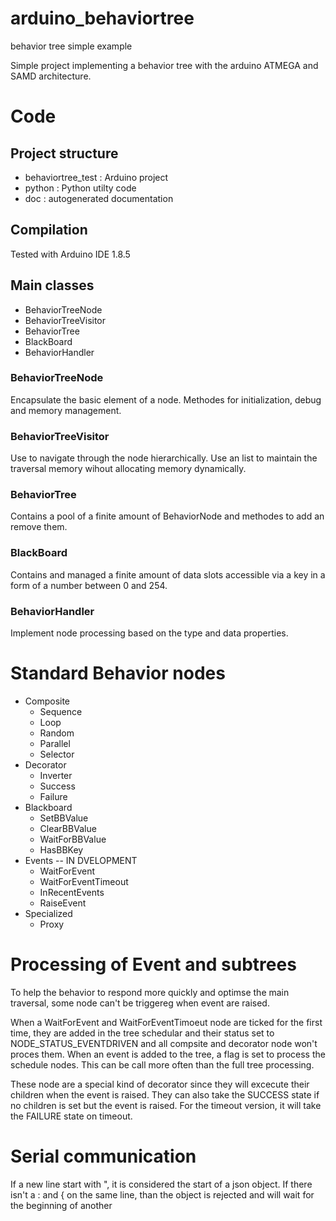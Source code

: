 # arduino_behaviortree
behavior tree simple example

Simple project implementing a behavior tree with the arduino ATMEGA and SAMD architecture.

# Code

## Project structure

- behaviortree_test : Arduino project
- python : Python utilty code
- doc : autogenerated documentation

## Compilation

Tested with Arduino IDE 1.8.5

## Main classes

* BehaviorTreeNode
* BehaviorTreeVisitor
* BehaviorTree
* BlackBoard
* BehaviorHandler

### BehaviorTreeNode

Encapsulate the basic element of a node. Methodes for initialization, debug and memory management.

### BehaviorTreeVisitor

Use to navigate through the node hierarchically. Use an list to maintain the traversal memory wihout allocating memory dynamically.

### BehaviorTree

Contains a pool of a finite amount of BehaviorNode and methodes to add an remove them.  

### BlackBoard

Contains and managed a finite amount of data slots accessible via a key in a form of a number between 0 and 254.

### BehaviorHandler

Implement node  processing based on the type and data properties.

# Standard Behavior nodes 

* Composite
	* Sequence
	* Loop
	* Random
	* Parallel
	* Selector
* Decorator
	* Inverter
	* Success
	* Failure
* Blackboard
	* SetBBValue
	* ClearBBValue
	* WaitForBBValue 
	* HasBBKey
* Events -- IN DVELOPMENT
	* WaitForEvent
	* WaitForEventTimeout
	* InRecentEvents
	* RaiseEvent
* Specialized
	* Proxy



# Processing of Event and subtrees
To help the behavior to respond more quickly and optimse the main traversal, some node can't be triggereg when event are raised.

When a WaitForEvent and WaitForEventTimoeut node are ticked for the first time, they are added in the tree schedular and their status set to NODE_STATUS_EVENTDRIVEN and all compsite and decorator node won't proces them. When an event is added to the tree, a flag is set to process the schedule nodes. This can be call more often than the full tree processing.

These node are a special kind of decorator since they will excecute their children when the event is raised. They can also take the SUCCESS state if no children is set but the event is raised. For the timeout version, it will take the FAILURE state on timeout.

# Serial communication

If a new line start with ", it is considered the start of a json object. If there isn't a : and { on the same line, than the object is rejected and will wait for the beginning of another




